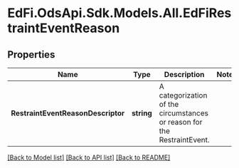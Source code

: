 # EdFi.OdsApi.Sdk.Models.All.EdFiRestraintEventReason
## Properties

Name | Type | Description | Notes
------------ | ------------- | ------------- | -------------
**RestraintEventReasonDescriptor** | **string** | A categorization of the circumstances or reason for the RestraintEvent. | 

[[Back to Model list]](../README.md#documentation-for-models) [[Back to API list]](../README.md#documentation-for-api-endpoints) [[Back to README]](../README.md)

